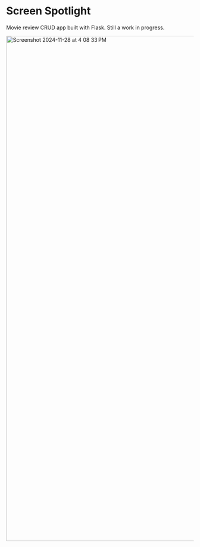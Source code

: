 # Screen Spotlight
Movie review CRUD app built with Flask. Still a work in progress.

<img width="1355" alt="Screenshot 2024-11-28 at 4 08 33 PM" src="https://github.com/user-attachments/assets/7757a44f-9bd0-4a1b-bd94-41c688d79f73">
